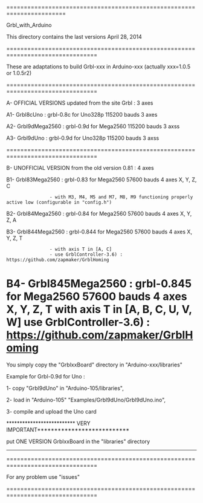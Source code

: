 =======================================================================

Grbl_with_Arduino

This directory contains the last versions  April 28, 2014

================================================================================

These are adaptations to build Grbl-xxx in Arduino-xxx (actually xxx=1.0.5 or 1.0.5r2)

================================================================================

A- OFFICIAL VERSIONS updated from the site Grbl : 3 axes

A1- Grbl8cUno       : grbl-0.8c for Uno328p 115200 bauds  3 axes

A2- Grbl9dMega2560  : grbl-0.9d for Mega2560 115200 bauds  3 axss

A3- Grbl9dUno       : grbl-0.9d for Uno328p 115200 bauds  3 axss

================================================================================

B- UNOFFICIAL VERSION from the old version 0.81 : 4 axes

B1- Grbl83Mega2560  : grbl-0.83 for Mega2560 57600 bauds  4 axes  X, Y, Z, C
                    
                    - with M3, M4, M5 and M7, M8, M9 functioning properly active low (configurable in "config.h")
                     
B2- Grbl84Mega2560  : grbl-0.84 for Mega2560 57600 bauds  4 axes  X, Y, Z, A

B3- Grbl844Mega2560 : grbl-0.844 for Mega2560 57600 bauds  4 axes  X, Y, Z, T
                    
                    - with axis T in [A, C] 
                    - use GrblController-3.6) : https://github.com/zapmaker/GrblHoming

B4- Grbl845Mega2560 : grbl-0.845 for Mega2560 57600 bauds  4 axes  X, Y, Z, T
                      with axis T in [A, B, C, U, V, W]
                      use GrblController-3.6) : https://github.com/zapmaker/GrblHoming
================================================================================

You simply copy the "GrblxxBoard" directory in "Arduino-xxx/libraries"

Example for Grbl-0.9d for Uno :

1- copy "Grbl9dUno" in "Arduino-105/libraries",

2- load in "Arduino-105" "Examples/Grbl9dUno/Grbl9dUno.ino",

3- compile and upload the Uno card

************************** VERY IMPORTANT***************************

put ONE VERSION GrblxxBoard in the "libraries" directory

********************************************************************

================================================================================

For any problem use "issues"

================================================================================







